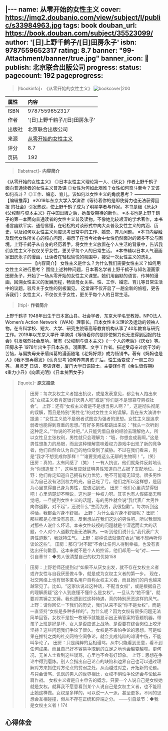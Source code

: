 |---
name: 从零开始的女性主义
cover: https://img2.doubanio.com/view/subject/l/public/s33984963.jpg
tags: book
douban_url: https://book.douban.com/subject/35523099/
author: '[日]上野千鹤子/[日]田房永子'
isbn: 9787559652317
rating:  8.7 
banner: "99-Attachment/banner/true.jpg"
banner_icon: 📖
publish: 北京联合出版公司
progress:
status: 
pagecount: 192
pageprogress: 
---
> [!bookinfo]+ 《从零开始的女性主义》
> ![bookcover|200](https://img2.doubanio.com/view/subject/l/public/s33984963.jpg)
>
| 属性     | 内容                                           |
|:-------|:---------------------------------------------|
|  ISBN  |  9787559652317                              |
|  作者    |   '[日]上野千鹤子/[日]田房永子'                           |
|  出版社   |  北京联合出版公司                           |
|  来源    |  [从零开始的女性主义](https://book.douban.com/subject/35523099/)  |
|  评分    |   8.7                             |
|  页码    |  192                         |

> [!abstract]- **内容简介**
> 
《从零开始的女性主义》
◎日本女性主义理论第一人、《厌女》作者上野千鹤子 面向普通读者的女性主义普及课
◎女性为何如此艰难？女性如何奋斗至今？又该如何奋斗？
◎工作、婚恋、育儿，该如何以女性主义的角度思考？
——————
【编辑推荐】
※2019年东京大学入学演讲《等待着你的是即使努力也无法获得回报 的社会》引发热议，使上野千鹤子成为了明星学者与作家。本书是继《厌女》《父权制与资本主义》在中国出版之后，她备受期待的新作。
※本书也是上野千鹤子的第一本面向普通读者的女性主义普及读物。不像她比较艰深的学术著作，本书语言幽默平实、通俗易懂，在轻松的对谈形式中向大众普及女性主义的内涵、历史，以及如何以女性主义角度思考日常中的工作、婚恋、育儿问题。
※本书内容触及现代女性所关心的核心问题，揭示了在当今社会中女性仍然面对的诸多不公与困境。上野千鹤子从自身的经历着手，将女性主义放置在个人生活的背景中，告诉我们女性主义不仅仅关乎女性，更关乎每个人的日常生活。
※本书辅以日本人气漫画家田房永子的漫画，让读者在轻松愉悦的氛围中，接受一次女性主义的洗礼。
——————
【内容简介】
女性主义是什么？为什么我们需要女性主义？如何用女性主义进行思考？
围绕上述种种问题，日本著名学者上野千鹤子与知名漫画家田房永子，开始了一场从零开始的女性主义课堂。她们用幽默的语言、传神的漫画，回溯女性主义的发展历程，畅谈母女关系、性、工作、婚恋、育儿等日常生活中的议题，驳斥关于女性的刻板偏见。
这堂课不仅开启了一趟全新的旅程，更告诉我们：女性主义，不仅仅关乎女性，更关乎每个人的日常生活。

> [!tip]- **作者简介**
>
 上野千鹤子
1948年出生于日本富山县。社会学者、东京大学名誉教授。NPO法人Women’s Action Network（WAN）理事长。日本女性主义理论及运动的领袖人物。在专科学校、短大、大学、研究生院等高等教育机构从事了40年教育与研究工作。2019年以东京大学开 学演讲《等待着你的是即使努力也无法得到回报的社会》引发强烈社会反响。著有《父权制与资本主义》《一个人的老后》《厌女》等。
田房永子
1978年出生于日本东京。漫画家、文字工作者。描述受母亲过度干涉的苦恼，与偏执母亲矛盾纠葛的漫画随笔《老妈好烦》成为畅销书。著有《妈妈也是人》《我不想再爆发》《认真思考‘如何养育男孩子’后，性生活变成了一周三次》等。
吕灵芝
日语、英语译者，厦门大学日语硕士。主要译作有《余生皆假期》《重力小丑》《向着光明》《日本贫困女子》


> [!quote]- **原文摘录**
>
>>田房：每次女权主义者提出抗议，或是发表意见，都会有人跑出来说“女权主义者肯定很讨厌男人吧”或是“你们是不是想篡夺男权社会”。
上野：还有“女权主义者是不是想当男人啊？”，这是彻头彻尾的误解，而且是特别“男性化”的对女性主义的误解。我在东大演讲中提道：“女性主义绝不是弱者试图变为强者的思想。女性主义是追求弱者也能得到尊重的思想。”有好多男性都跳出来说：“我头一次听到这种定义。”“你说的不对吧。”人只能凭借自身的经验去理解他人，所以女性旦主张权利，男性就只会理解为：“哦，你想变成我啊。”这是男性想象力的局限，而且这种理解意味着权力游戏中出现了新的竞争者，他们自然会认为自己的地位受到了威胁。不过在我们看来，则是“我才不想变成你那样！”“谁要变成这么无聊的生物啊！”。（笑）
田房：真的，太有同感了（笑）！一有人抗议，他们就条件反射地认为“你想造反？”，这种反应就证明男性知道自己占据了支配地位。
上野：他们肯定知道自己拥有权力优势，绝不可能毫无知觉。很多男性认为自己没有沾到权力的光，自己吃了亏。他们之所以这样想，是因为心里觉得自己身为男性，应该沾到光。
田房：他们心里清楚得很吧！心里清楚却不明说，这也是一种权力呀。其实也有人假装毫无察觉吧。一旦提到女性主义的话题，有的男性就会说“我代表广大男性向你道歉，对不起”，还说什么“生而为男，我很抱歉”。每次听到这种话，我都会浑身不舒服。
上野：为什么会浑身不舒服呢？
田房：那些都是心里没有恶意，反倒想站在我们这边的男性吧。所以我很难对那些人说什么坏话。本来女性歧视的问题就是个深远而宏大的话题，个人对个人道歉完全无法解决。一听到他们说什么“我代表广大男性道歉”，我就特生气。
上野：那种说法就像在表达“我不想再听你谈论这些”。
田房：那句“对不起”不会让任何人得到幸福，也没有表达出任何歉意。这本来就不是个人的控诉，他们却用一句“对...
——引自章节：◆男人很清楚自己的权力优势158
 >
>> 田房：上野老师还提到过“如果不从厌女出发，就不存在女权主义者或许女性与自我厌恶做斗争，就是成为女权主义者的第一步。
现在，社交网络上也有很多匿名用户自称女权主义者，而且她们的内也越来越常见了。比如，“这家伙说过这种话，不配当女权”，或是根据自己的理解质疑“这个人到底懂不懂什么是女权”。一旦认为“她不懂”，就要对其锤之又锤。我也遭到过这种待遇，真的特别厌恶这样的风气。
上野：请你回忆ー下我们的历史，我们从来不说“你不是女权”，而是一直坚持“女权是多种多样的”。为什么呢？因为女权有很多问题无法简单回答。女权不是投一枚硬币就能显示出正确答案的答题机器。带孩子上班是好是坏、女人是否应该上战场、是否要在综合岗位上咬牙坚持？这些问题我们争论了很久。女权是不害怕争论的思想。可是如果在推特之类的社交网络空间争论，就会变成纯粹的诽谤中伤，不能叫争论了。
田房：只是纯粹的互相谩骂，从中只能看到恶意，看不到任何成果，而且自己好不容易争取到的立足之地也会越变越窄。更何况，无关人土看到这些谩骂，心里也不会有好印象。
上野：思想在争论中得到磨炼。别人会指出自己论点的缺陷和边界自己也可以通过理解对方来抓住对方论点的贫弱之处，从而越过对立，开拓新的论题。与只会谩骂、讥讽的男人的世界相比，女权不惧怕争论还会与论敌并肩作战。
女权主义者是自主申告的概念，只要一个人说自己是女权她就是女权。就算我不愿意看到某个人说自己是女权主义者，也不能阻止她这样做。女权是多样的，可以说一人一派，甚至更多。不同的思想会互相碰撞，但从不存在正统和异端之分。
——引自章节：◆我是女权主义者！174

## 心得体会

